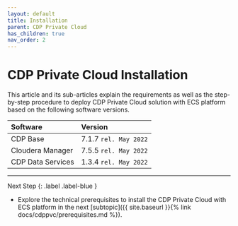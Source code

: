 ```yaml
---
layout: default
title: Installation
parent: CDP Private Cloud
has_children: true
nav_order: 2
---
```


# CDP Private Cloud Installation

This article and its sub-articles explain the requirements as well as the step-by-step procedure to deploy CDP Private Cloud solution with ECS platform based on the following software versions.

| Software       | Version         |
|:-------------|:------------------|
| CDP Base           | 7.1.7 `rel. May 2022`  | 
| Cloudera Manager   | 7.5.5 `rel. May 2022`  | 
| CDP Data Services  | 1.3.4 `rel. May 2022`  | 

---    
   Next Step 
   {: .label .label-blue } 
   
- Explore the technical prerequisites to install the CDP Private Cloud with ECS platform in the next [subtopic]({{ site.baseurl }}{% link docs/cdppvc/prerequisites.md %}).
        
